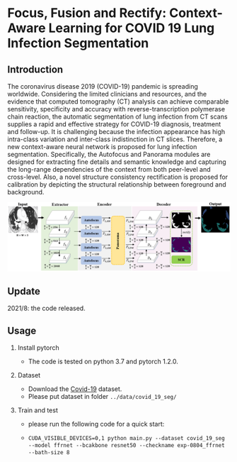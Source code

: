# Focus, Fusion and Rectify: Context-Aware Learning for COVID 19 Lung Infection Segmentation

## Introduction

The coronavirus disease 2019 (COVID-19) pandemic is spreading worldwide. Considering the limited clinicians and resources, and the evidence that computed tomography (CT) analysis can achieve comparable sensitivity, specificity and accuracy with reverse-transcription polymerase chain reaction, the automatic segmentation of lung infection from CT scans supplies a rapid and effective strategy for COVID-19 diagnosis, treatment and follow-up. It is challenging because the infection appearance has high intra-class variation and inter-class indistinction in CT slices. Therefore, a new context-aware neural network is proposed for lung infection segmentation. Specifically, the Autofocus and Panorama modules are designed for extracting fine details and semantic knowledge and capturing the long-range dependencies of the context from both peer-level and cross-level. Also, a novel structure consistency rectification is proposed for calibration by depicting the structural relationship between foreground and background.

![image](img/overview.png)

## Update

2021/8: the code released.

## Usage

1. Install pytorch 

   - The code is tested on python 3.7 and pytorch 1.2.0.

2. Dataset
   - Download the [Covid-19](https://medicalsegmentation.com/covid19/) dataset.
   - Please put dataset in folder `../data/covid_19_seg/`

3. Train and test

   - please run the following code for a quick start:

   - ```shell
     CUDA_VISIBLE_DEVICES=0,1 python main.py --dataset covid_19_seg --model ffrnet --bcakbone resnet50 --checkname exp-0804_ffrnet --bath-size 8
     ```


